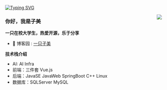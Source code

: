 [![Typing SVG](https://readme-typing-svg.herokuapp.com?pause=500&lines=Hi+there+%F0%9F%91%8B;I'm+zimei)](https://git.io/typing-svg)

<!--
**zimei11/zimei11** is a ✨ _special_ ✨ repository because its `README.md` (this file) appears on your GitHub profile.

Here are some ideas to get you started:

- 🔭 I’m currently working on ...
- 🌱 I’m currently learning ...
- 👯 I’m looking to collaborate on ...
- 🤔 I’m looking for help with ...
- 💬 Ask me about ...
- 📫 How to reach me: ...
- 😄 Pronouns: ...
- ⚡ Fun fact: ...
-->

<img align="right" src="https://github-readme-stats.vercel.app/api?username=zimei11&theme=prussian&show_icons=true&count_private=true&hide=contribs,issues" />

<!--<img align="right" src="https://github-readme-stats.vercel.app/api/top-langs/?username=zimei11&layout=compact&theme=algolia&hide=html,css,JavaScript" />-->

### 你好，我是子美
**一只在校大学生，热爱开源，乐于分享**

<!-- ![](https://visitor-badge.glitch.me/badge?page_id=zimei11.readme) -->

<!-- - :smile:  CSDN : [一只子美](https://blog.csdn.net/m0_51242575?spm=1000.2115.3001.5343&type=blog) -->
- :bath: 博客园 : [一只子美](https://www.cnblogs.com/zimei/)
<!-- - 🎈 &nbsp;AI博弈平台：[robs.zimei](https://www.zimei.fun/) -->
<!-- 
<!-- - :blowfish:  哔哩哔哩 : [一只子美](https://b23.tv/7YZvJV) -->
<!-- - :bath: 微信公众号 : [一只子美](https://mp.weixin.qq.com/mp/profile_ext?action=home&__biz=MzkyNDI4OTc1OA==&scene=124&uin=&key=&devicetype=Windows+10+x64&version=63030532&lang=zh_CN&a8scene=7&fontgear=2) 
-->

**技术栈介绍**
- AI: AI Infra
- 前端：三件套 Vue.js
- 后端：JavaSE  JavaWeb SpringBoot C++  Linux
- 数据库：SQLServer  MySQL



